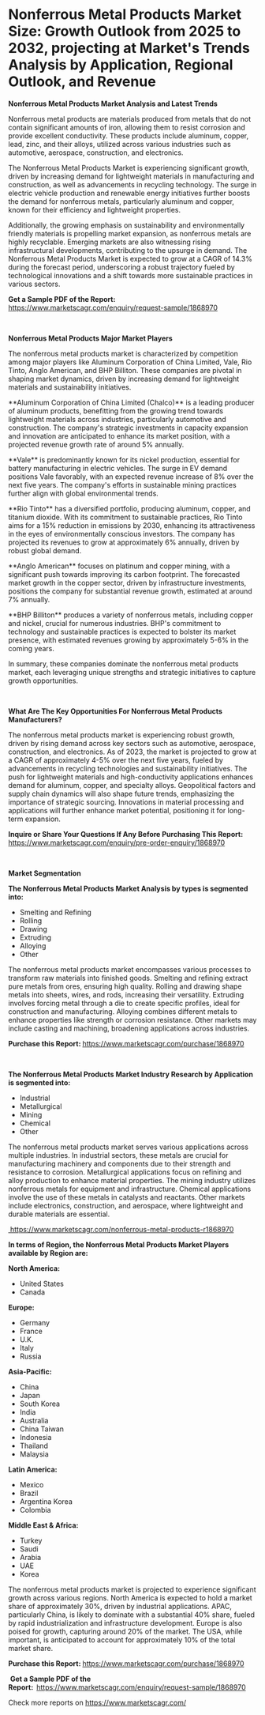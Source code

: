 <p><h1>Nonferrous Metal Products Market Size: Growth Outlook from 2025 to 2032, projecting at Market's Trends Analysis by Application, Regional Outlook, and Revenue</h1></p><p><strong>Nonferrous Metal Products Market Analysis and Latest Trends</strong></p>
<p><p>Nonferrous metal products are materials produced from metals that do not contain significant amounts of iron, allowing them to resist corrosion and provide excellent conductivity. These products include aluminum, copper, lead, zinc, and their alloys, utilized across various industries such as automotive, aerospace, construction, and electronics. </p><p>The Nonferrous Metal Products Market is experiencing significant growth, driven by increasing demand for lightweight materials in manufacturing and construction, as well as advancements in recycling technology. The surge in electric vehicle production and renewable energy initiatives further boosts the demand for nonferrous metals, particularly aluminum and copper, known for their efficiency and lightweight properties. </p><p>Additionally, the growing emphasis on sustainability and environmentally friendly materials is propelling market expansion, as nonferrous metals are highly recyclable. Emerging markets are also witnessing rising infrastructural developments, contributing to the upsurge in demand. The Nonferrous Metal Products Market is expected to grow at a CAGR of 14.3% during the forecast period, underscoring a robust trajectory fueled by technological innovations and a shift towards more sustainable practices in various sectors.</p></p>
<p><strong>Get a Sample PDF of the Report:&nbsp;</strong> <a href="https://www.marketscagr.com/enquiry/request-sample/1868970?utm_campaign=2307&utm_medium=2&utm_source=Github&utm_content=ia&utm_term=02032025&utm_id=nonferrous-metal-products">https://www.marketscagr.com/enquiry/request-sample/1868970</a></p>
<p>&nbsp;</p>
<p><strong>Nonferrous Metal Products Major Market Players</strong></p>
<p><p>The nonferrous metal products market is characterized by competition among major players like Aluminum Corporation of China Limited, Vale, Rio Tinto, Anglo American, and BHP Billiton. These companies are pivotal in shaping market dynamics, driven by increasing demand for lightweight materials and sustainability initiatives.</p><p>**Aluminum Corporation of China Limited (Chalco)** is a leading producer of aluminum products, benefitting from the growing trend towards lightweight materials across industries, particularly automotive and construction. The company's strategic investments in capacity expansion and innovation are anticipated to enhance its market position, with a projected revenue growth rate of around 5% annually.</p><p>**Vale** is predominantly known for its nickel production, essential for battery manufacturing in electric vehicles. The surge in EV demand positions Vale favorably, with an expected revenue increase of 8% over the next five years. The company's efforts in sustainable mining practices further align with global environmental trends.</p><p>**Rio Tinto** has a diversified portfolio, producing aluminum, copper, and titanium dioxide. With its commitment to sustainable practices, Rio Tinto aims for a 15% reduction in emissions by 2030, enhancing its attractiveness in the eyes of environmentally conscious investors. The company has projected its revenues to grow at approximately 6% annually, driven by robust global demand.</p><p>**Anglo American** focuses on platinum and copper mining, with a significant push towards improving its carbon footprint. The forecasted market growth in the copper sector, driven by infrastructure investments, positions the company for substantial revenue growth, estimated at around 7% annually.</p><p>**BHP Billiton** produces a variety of nonferrous metals, including copper and nickel, crucial for numerous industries. BHP's commitment to technology and sustainable practices is expected to bolster its market presence, with estimated revenues growing by approximately 5-6% in the coming years.</p><p>In summary, these companies dominate the nonferrous metal products market, each leveraging unique strengths and strategic initiatives to capture growth opportunities.</p></p>
<p>&nbsp;</p>
<p><strong>What Are The Key Opportunities For Nonferrous Metal Products Manufacturers?</strong></p>
<p><p>The nonferrous metal products market is experiencing robust growth, driven by rising demand across key sectors such as automotive, aerospace, construction, and electronics. As of 2023, the market is projected to grow at a CAGR of approximately 4-5% over the next five years, fueled by advancements in recycling technologies and sustainability initiatives. The push for lightweight materials and high-conductivity applications enhances demand for aluminum, copper, and specialty alloys. Geopolitical factors and supply chain dynamics will also shape future trends, emphasizing the importance of strategic sourcing. Innovations in material processing and applications will further enhance market potential, positioning it for long-term expansion.</p></p>
<p><strong>Inquire or Share Your Questions If Any Before Purchasing This Report:</strong> <a href="https://www.marketscagr.com/enquiry/pre-order-enquiry/1868970?utm_campaign=2307&utm_medium=2&utm_source=Github&utm_content=ia&utm_term=02032025&utm_id=nonferrous-metal-products">https://www.marketscagr.com/enquiry/pre-order-enquiry/1868970</a></p>
<p>&nbsp;</p>
<p><strong>Market Segmentation</strong></p>
<p><strong>The Nonferrous Metal Products Market Analysis by types is segmented into:</strong></p>
<p><ul><li>Smelting and Refining</li><li>Rolling</li><li>Drawing</li><li>Extruding</li><li>Alloying</li><li>Other</li></ul></p>
<p><p>The nonferrous metal products market encompasses various processes to transform raw materials into finished goods. Smelting and refining extract pure metals from ores, ensuring high quality. Rolling and drawing shape metals into sheets, wires, and rods, increasing their versatility. Extruding involves forcing metal through a die to create specific profiles, ideal for construction and manufacturing. Alloying combines different metals to enhance properties like strength or corrosion resistance. Other markets may include casting and machining, broadening applications across industries.</p></p>
<p><strong>Purchase this Report:&nbsp;</strong><a href="https://www.marketscagr.com/purchase/1868970?utm_campaign=2307&utm_medium=2&utm_source=Github&utm_content=ia&utm_term=02032025&utm_id=nonferrous-metal-products">https://www.marketscagr.com/purchase/1868970</a></p>
<p>&nbsp;</p>
<p><strong>The Nonferrous Metal Products Market Industry Research by Application is segmented into:</strong></p>
<p><ul><li>Industrial</li><li>Metallurgical</li><li>Mining</li><li>Chemical</li><li>Other</li></ul></p>
<p><p>The nonferrous metal products market serves various applications across multiple industries. In industrial sectors, these metals are crucial for manufacturing machinery and components due to their strength and resistance to corrosion. Metallurgical applications focus on refining and alloy production to enhance material properties. The mining industry utilizes nonferrous metals for equipment and infrastructure. Chemical applications involve the use of these metals in catalysts and reactants. Other markets include electronics, construction, and aerospace, where lightweight and durable materials are essential.</p></p>
<p><a href="https://www.marketscagr.com/nonferrous-metal-products-r1868970?utm_campaign=2307&utm_medium=2&utm_source=Github&utm_content=ia&utm_term=02032025&utm_id=nonferrous-metal-products">&nbsp;https://www.marketscagr.com/nonferrous-metal-products-r1868970</a></p>
<p><strong>In terms of Region, the Nonferrous Metal Products Market Players available by Region are:</strong></p>
<p>
    <p> <strong> North America: </strong>
        <ul>
            <li>United States</li>
            <li>Canada</li>
        </ul>
        </p> 
    <p> <strong> Europe: </strong>
        <ul>
            <li>Germany</li>
            <li>France</li>
            <li>U.K.</li>
            <li>Italy</li>
            <li>Russia</li>
        </ul>
        </p> 
    <p> <strong> Asia-Pacific: </strong>
        <ul>
            <li>China</li>
            <li>Japan</li>
            <li>South Korea</li>
            <li>India</li>
            <li>Australia</li>
            <li>China Taiwan</li>
            <li>Indonesia</li>
            <li>Thailand</li>
            <li>Malaysia</li>
        </ul>
        </p> 
    <p> <strong> Latin America: </strong>
        <ul>
            <li>Mexico</li>
            <li>Brazil</li>
            <li>Argentina Korea</li>
            <li>Colombia</li>
        </ul>
        </p> 
    <p> <strong> Middle East & Africa: </strong>
        <ul>
            <li>Turkey</li>
            <li>Saudi</li>
            <li>Arabia</li>
            <li>UAE</li>
            <li>Korea</li>
        </ul>
    </p>
    </p>
<p><p>The nonferrous metal products market is projected to experience significant growth across various regions. North America is expected to hold a market share of approximately 30%, driven by industrial applications. APAC, particularly China, is likely to dominate with a substantial 40% share, fueled by rapid industrialization and infrastructure development. Europe is also poised for growth, capturing around 20% of the market. The USA, while important, is anticipated to account for approximately 10% of the total market share.</p></p>
<p><strong>Purchase this Report: </strong><a href="https://www.marketscagr.com/purchase/1868970?utm_campaign=2307&utm_medium=2&utm_source=Github&utm_content=ia&utm_term=02032025&utm_id=nonferrous-metal-products">https://www.marketscagr.com/purchase/1868970</a></p>
<p>&nbsp;<strong>Get a Sample PDF of the Report:&nbsp;&nbsp;</strong><a href="https://www.marketscagr.com/enquiry/request-sample/1868970?utm_campaign=2307&utm_medium=2&utm_source=Github&utm_content=ia&utm_term=02032025&utm_id=nonferrous-metal-products">https://www.marketscagr.com/enquiry/request-sample/1868970</a></p>
<p><strong></strong></p>
<p>Check more reports on <a href="https://www.marketscagr.com/?utm_campaign=2307&utm_medium=2&utm_source=Github&utm_content=ia&utm_term=02032025&utm_id=nonferrous-metal-products">https://www.marketscagr.com/</a></p>